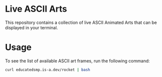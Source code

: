 # Live ASCII Arts

This repository contains a collection of live ASCII Animated Arts that can be displayed in your terminal.

# Usage
To see the list of available ASCII art frames, run the following command:
```bash
curl educatedsmp.is-a.dev/rocket | bash
```

